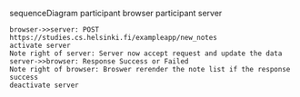 sequenceDiagram
participant browser
participant server

    browser->>server: POST https://studies.cs.helsinki.fi/exampleapp/new_notes
    activate server
    Note right of server: Server now accept request and update the data
    server->>browser: Response Success or Failed
    Note right of browser: Broswer rerender the note list if the response success
    deactivate server
